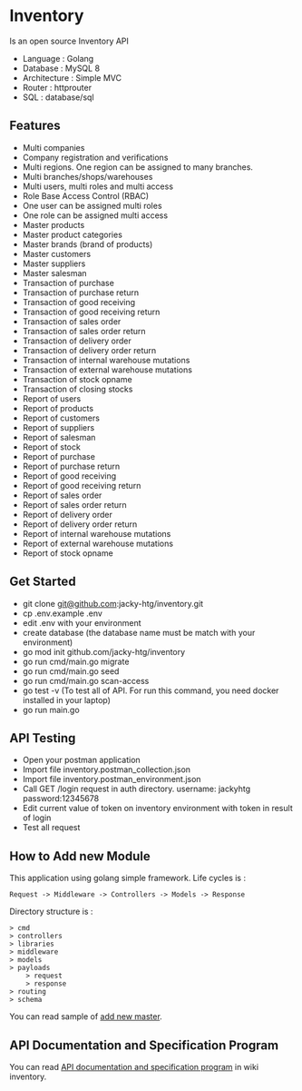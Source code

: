 # Inventory

Is an open source Inventory API
- Language : Golang
- Database : MySQL 8
- Architecture : Simple MVC
- Router : httprouter
- SQL : database/sql

## Features
- Multi companies
- Company registration and verifications 
- Multi regions. One region can be assigned to many branches.
- Multi branches/shops/warehouses
- Multi users, multi roles and multi access
- Role Base Access Control (RBAC)
- One user can be assigned multi roles
- One role can be assigned multi access  
- Master products
- Master product categories
- Master brands (brand of products)
- Master customers
- Master suppliers
- Master salesman
- Transaction of purchase
- Transaction of purchase return
- Transaction of good receiving
- Transaction of good receiving return
- Transaction of sales order
- Transaction of sales order return
- Transaction of delivery order
- Transaction of delivery order return
- Transaction of internal warehouse mutations
- Transaction of external warehouse mutations
- Transaction of stock opname
- Transaction of closing stocks
- Report of users
- Report of products
- Report of customers
- Report of suppliers
- Report of salesman
- Report of stock
- Report of purchase
- Report of purchase return
- Report of good receiving
- Report of good receiving return
- Report of sales order
- Report of sales order return
- Report of delivery order
- Report of delivery order return
- Report of internal warehouse mutations
- Report of external warehouse mutations
- Report of stock opname

## Get Started
- git clone git@github.com:jacky-htg/inventory.git
- cp .env.example .env
- edit .env with your environment
- create database (the database name must be match with your environment)
- go mod init github.com/jacky-htg/inventory
- go run cmd/main.go migrate
- go run cmd/main.go seed
- go run cmd/main.go scan-access
- go test -v (To test all of API. For run this command, you need docker installed in your laptop)
- go run main.go

## API Testing
- Open your postman application
- Import file inventory.postman_collection.json
- Import file inventory.postman_environment.json
- Call GET /login request in auth directory. username: jackyhtg password:12345678
- Edit current value of token on inventory environment with token in result of login
- Test all request

## How to Add new Module
This application using golang simple framework. Life cycles is :
```
Request -> Middleware -> Controllers -> Models -> Response
``` 
Directory structure is :
```
> cmd
> controllers
> libraries
> middleware
> models
> payloads
    > request
    > response
> routing
> schema 
```
You can read sample of [add new master](https://github.com/jacky-htg/inventory/blob/master/master.md).

## API Documentation and Specification Program
You can read [API documentation and specification program](https://github.com/jacky-htg/inventory/wiki) in wiki inventory. 
